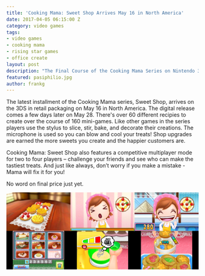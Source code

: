 ```yaml
---
title: 'Cooking Mama: Sweet Shop Arrives May 16 in North America'
date: 2017-04-05 06:15:00 Z
category: video games
tags:
- video games
- cooking mama
- rising star games
- office create
layout: post
description: "The Final Course of the Cooking Mama Series on Nintendo 3DS to be its Sweetest. Sweet Shop arrives May 16."
featured: pasiphilio.jpg
author: frankg
---
```


The latest installment of the Cooking Mama series, Sweet Shop, arrives on the 3DS in retail packaging on May 16 in North America. The digital release comes a few days later on May 28. There's over 60 different recipies to create over the course of 160 mini-games. Like other games in the series players use the stylus to slice, stir, bake, and decorate their creations. The microphone is used so you can blow and cool your treats! Shop upgrades are earned the more sweets you create and the happier customers are.

Cooking Mama: Sweet Shop also features a competitive multiplayer mode for two to four players – challenge your friends and see who can make the tastiest treats. And just like always, don’t worry if you make a mistake - Mama will fix it for you!

No word on final price just yet.

![Cooking Mama: Sweet Shop Screens](/images/cookingmama/mamasweets.jpg)